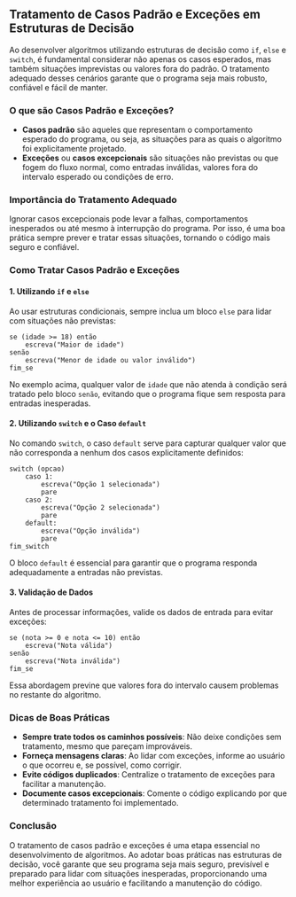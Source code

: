 
## Tratamento de Casos Padrão e Exceções em Estruturas de Decisão

Ao desenvolver algoritmos utilizando estruturas de decisão como `if`, `else` e `switch`, é fundamental considerar não apenas os casos esperados, mas também situações imprevistas ou valores fora do padrão. O tratamento adequado desses cenários garante que o programa seja mais robusto, confiável e fácil de manter.

### O que são Casos Padrão e Exceções?

- **Casos padrão** são aqueles que representam o comportamento esperado do programa, ou seja, as situações para as quais o algoritmo foi explicitamente projetado.
- **Exceções** ou **casos excepcionais** são situações não previstas ou que fogem do fluxo normal, como entradas inválidas, valores fora do intervalo esperado ou condições de erro.

### Importância do Tratamento Adequado

Ignorar casos excepcionais pode levar a falhas, comportamentos inesperados ou até mesmo à interrupção do programa. Por isso, é uma boa prática sempre prever e tratar essas situações, tornando o código mais seguro e confiável.

### Como Tratar Casos Padrão e Exceções

#### 1. Utilizando `if` e `else`

Ao usar estruturas condicionais, sempre inclua um bloco `else` para lidar com situações não previstas:

```pseudocode
se (idade >= 18) então
    escreva("Maior de idade")
senão
    escreva("Menor de idade ou valor inválido")
fim_se
```

No exemplo acima, qualquer valor de `idade` que não atenda à condição será tratado pelo bloco `senão`, evitando que o programa fique sem resposta para entradas inesperadas.

#### 2. Utilizando `switch` e o Caso `default`

No comando `switch`, o caso `default` serve para capturar qualquer valor que não corresponda a nenhum dos casos explicitamente definidos:

```pseudocode
switch (opcao)
    caso 1:
        escreva("Opção 1 selecionada")
        pare
    caso 2:
        escreva("Opção 2 selecionada")
        pare
    default:
        escreva("Opção inválida")
        pare
fim_switch
```

O bloco `default` é essencial para garantir que o programa responda adequadamente a entradas não previstas.

#### 3. Validação de Dados

Antes de processar informações, valide os dados de entrada para evitar exceções:

```pseudocode
se (nota >= 0 e nota <= 10) então
    escreva("Nota válida")
senão
    escreva("Nota inválida")
fim_se
```

Essa abordagem previne que valores fora do intervalo causem problemas no restante do algoritmo.

### Dicas de Boas Práticas

- **Sempre trate todos os caminhos possíveis**: Não deixe condições sem tratamento, mesmo que pareçam improváveis.
- **Forneça mensagens claras**: Ao lidar com exceções, informe ao usuário o que ocorreu e, se possível, como corrigir.
- **Evite códigos duplicados**: Centralize o tratamento de exceções para facilitar a manutenção.
- **Documente casos excepcionais**: Comente o código explicando por que determinado tratamento foi implementado.

### Conclusão

O tratamento de casos padrão e exceções é uma etapa essencial no desenvolvimento de algoritmos. Ao adotar boas práticas nas estruturas de decisão, você garante que seu programa seja mais seguro, previsível e preparado para lidar com situações inesperadas, proporcionando uma melhor experiência ao usuário e facilitando a manutenção do código.
```
